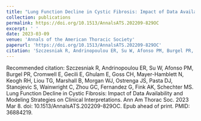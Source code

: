 ```yaml
---
title: "Lung Function Decline in Cystic Fibrosis: Impact of Data Availability and Modeling Strategies on Clinical Interpretations"
collection: publications
permalink: https://doi.org/10.1513/AnnalsATS.202209-829OC   
excerpt: ' '
date: 2023-03-09
venue: 'Annals of the American Thoracic Society'
paperurl: 'https://doi.org/10.1513/AnnalsATS.202209-829OC'
citation: 'Szczesniak R, Andrinopoulou ER, Su W, Afonso PM, Burgel PR, Cromwell E, Gecili E, Ghulam E, Goss CH, Mayer-Hamblett N, Keogh RH, Liou TG, Marshall B, Morgan WJ, Ostrenga JS, Pasta DJ, Stanojevic S, Wainwright C, Zhou GC, Fernandez G, Fink AK, Schechter MS. (2023). &quot; Lung Function Decline in Cystic Fibrosis: Impact of Data Availability and Modeling Strategies on Clinical Interpretations.&quot; <i> Annals of the American Thoracic Society </i> 2023 Mar 8. doi: 10.1513/AnnalsATS.202209-829OC. Epub ahead of print. PMID: 36884219.'
---
```


Recommended citation: Szczesniak R, Andrinopoulou ER, Su W, Afonso PM, Burgel PR, Cromwell E, Gecili E, Ghulam E, Goss CH, Mayer-Hamblett N, Keogh RH, Liou TG, Marshall B, Morgan WJ, Ostrenga JS, Pasta DJ, Stanojevic S, Wainwright C, Zhou GC, Fernandez G, Fink AK, Schechter MS. Lung Function Decline in Cystic Fibrosis: Impact of Data Availability and Modeling Strategies on Clinical Interpretations. Ann Am Thorac Soc. 2023 Mar 8. doi: 10.1513/AnnalsATS.202209-829OC. Epub ahead of print. PMID: 36884219.
